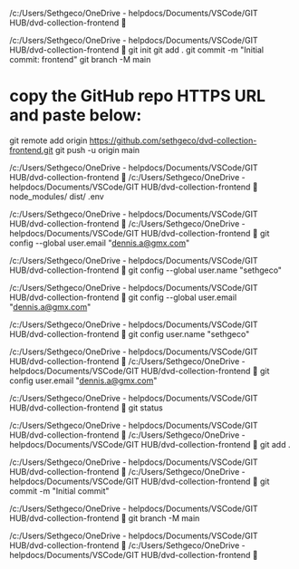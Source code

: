 /c:/Users/Sethgeco/OneDrive - helpdocs/Documents/VSCode/GIT HUB/dvd-collection-frontend 🛫 

/c:/Users/Sethgeco/OneDrive - helpdocs/Documents/VSCode/GIT HUB/dvd-collection-frontend 🛫 git init
git add .
git commit -m "Initial commit: frontend"
git branch -M main
# copy the GitHub repo HTTPS URL and paste below:
git remote add origin https://github.com/sethgeco/dvd-collection-frontend.git
git push -u origin main

/c:/Users/Sethgeco/OneDrive - helpdocs/Documents/VSCode/GIT HUB/dvd-collection-frontend 🛫 
/c:/Users/Sethgeco/OneDrive - helpdocs/Documents/VSCode/GIT HUB/dvd-collection-frontend 🛫 node_modules/
dist/
.env

/c:/Users/Sethgeco/OneDrive - helpdocs/Documents/VSCode/GIT HUB/dvd-collection-frontend 🛫 
/c:/Users/Sethgeco/OneDrive - helpdocs/Documents/VSCode/GIT HUB/dvd-collection-frontend 🛫 git config --global user.email "dennis.a@gmx.com"

/c:/Users/Sethgeco/OneDrive - helpdocs/Documents/VSCode/GIT HUB/dvd-collection-frontend 🛫 git config --global user.name "sethgeco"

/c:/Users/Sethgeco/OneDrive - helpdocs/Documents/VSCode/GIT HUB/dvd-collection-frontend 🛫 git config --global user.email "dennis.a@gmx.com"

/c:/Users/Sethgeco/OneDrive - helpdocs/Documents/VSCode/GIT HUB/dvd-collection-frontend 🛫 git config user.name "sethgeco"

/c:/Users/Sethgeco/OneDrive - helpdocs/Documents/VSCode/GIT HUB/dvd-collection-frontend 🛫 
/c:/Users/Sethgeco/OneDrive - helpdocs/Documents/VSCode/GIT HUB/dvd-collection-frontend 🛫 git config user.email "dennis.a@gmx.com"

/c:/Users/Sethgeco/OneDrive - helpdocs/Documents/VSCode/GIT HUB/dvd-collection-frontend 🛫 git status

/c:/Users/Sethgeco/OneDrive - helpdocs/Documents/VSCode/GIT HUB/dvd-collection-frontend 🛫 
/c:/Users/Sethgeco/OneDrive - helpdocs/Documents/VSCode/GIT HUB/dvd-collection-frontend 🛫 git add .

/c:/Users/Sethgeco/OneDrive - helpdocs/Documents/VSCode/GIT HUB/dvd-collection-frontend 🛫 
/c:/Users/Sethgeco/OneDrive - helpdocs/Documents/VSCode/GIT HUB/dvd-collection-frontend 🛫 git commit -m "Initial commit"

/c:/Users/Sethgeco/OneDrive - helpdocs/Documents/VSCode/GIT HUB/dvd-collection-frontend 🛫 git branch -M main

/c:/Users/Sethgeco/OneDrive - helpdocs/Documents/VSCode/GIT HUB/dvd-collection-frontend 🛫 
/c:/Users/Sethgeco/OneDrive - helpdocs/Documents/VSCode/GIT HUB/dvd-collection-frontend 🛫 
